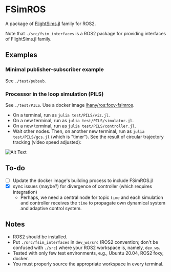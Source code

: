 # FSimROS
A package of [FlightSims.jl](https://github.com/JinraeKim/FlightSims.jl) family for ROS2.

Note that `./src/fsim_interfaces` is a ROS2 package for providing interfaces of FlightSims.jl family.

## Examples
### Minimal publisher-subscriber example
See `./test/pubsub`.

### Processor in the loop simulation (PILS)
See `./test/PILS`. Use a docker image [ihany/ros:foxy-fsimros](https://hub.docker.com/layers/ihany/ros/foxy-fsimros/images/sha256-ec32acd18c74ae521294a90aa7616a513494959f33c6c13ee180a25b3a3a55db?context=repo).
- On a terminal, run as `julia test/PILS/viz.jl`.
- On a new terminal, run as `julia test/PILS/simulator.jl`.
- On a new terminal, run as `julia test/PILS/controller.jl`.
- Wait other nodes. Then, on another new terminal, run as `julia test/PILS/gcs.jl` (which is "timer").
See the result of circular trajectory tracking (video speed adjusted):

![Alt Text](./figures/PILS_trajectory_tracking_online_stats.gif)

## To-do
- [ ] Update the docker image's building process to include FSimROS.jl
- [x] sync issues (maybe?) for divergence of controller (which requires integration)
    - Perhaps, we need a central node for topic `time` and each simulation and controller receives the `time` to propagate own dynamical system and adaptive control system.


## Notes
- ROS2 should be installed.
- Put `./src/fsim_interfaces` in `dev_ws/src` (ROS2 convention; don't be confused with `./src`) where your ROS2 workspace is, namely, `dev_ws`.
- Tested with only few test environments, e.g., Ubuntu 20.04, ROS2 foxy, docker.
- You must properly source the appropriate workspace in every terminal.
